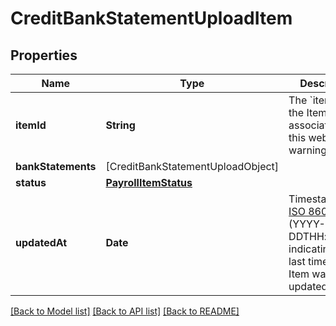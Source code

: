 # CreditBankStatementUploadItem

## Properties
Name | Type | Description | Notes
------------ | ------------- | ------------- | -------------
**itemId** | **String** | The &#x60;item_id&#x60; of the Item associated with this webhook, warning, or error | 
**bankStatements** | [CreditBankStatementUploadObject] |  | 
**status** | [**PayrollItemStatus**](PayrollItemStatus.md) |  | 
**updatedAt** | **Date** | Timestamp in [ISO 8601](https://wikipedia.org/wiki/ISO_8601) format (YYYY-MM-DDTHH:mm:ssZ) indicating the last time that the Item was updated. | 

[[Back to Model list]](../README.md#documentation-for-models) [[Back to API list]](../README.md#documentation-for-api-endpoints) [[Back to README]](../README.md)


